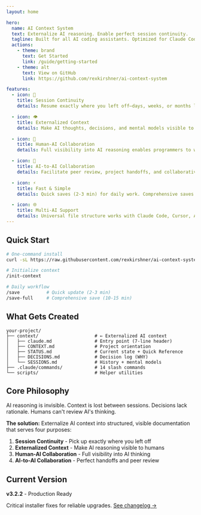```yaml
---
layout: home

hero:
  name: AI Context System
  text: Externalize AI reasoning. Enable perfect session continuity.
  tagline: Built for all AI coding assistants. Optimized for Claude Code.
  actions:
    - theme: brand
      text: Get Started
      link: /guide/getting-started
    - theme: alt
      text: View on GitHub
      link: https://github.com/rexkirshner/ai-context-system

features:
  - icon: 🔄
    title: Session Continuity
    details: Resume exactly where you left off—days, weeks, or months later—without re-explaining anything.

  - icon: 👁️
    title: Externalized Context
    details: Make AI thoughts, decisions, and mental models visible to humans in structured documentation.

  - icon: 🤝
    title: Human-AI Collaboration
    details: Full visibility into AI reasoning enables programmers to work alongside AI agents effectively.

  - icon: 🤖
    title: AI-to-AI Collaboration
    details: Facilitate peer review, project handoffs, and collaborative development between AI agents.

  - icon: ⚡
    title: Fast & Simple
    details: Quick saves (2-3 min) for daily work. Comprehensive saves (10-15 min) before breaks.

  - icon: 🌐
    title: Multi-AI Support
    details: Universal file structure works with Claude Code, Cursor, Aider, GitHub Codex, and more.
---
```


## Quick Start

```bash
# One-command install
curl -sL https://raw.githubusercontent.com/rexkirshner/ai-context-system/main/install.sh | bash

# Initialize context
/init-context

# Daily workflow
/save          # Quick update (2-3 min)
/save-full     # Comprehensive save (10-15 min)
```

## What Gets Created

```
your-project/
├── context/                     # ← Externalized AI context
│   ├── claude.md                # Entry point (7-line header)
│   ├── CONTEXT.md               # Project orientation
│   ├── STATUS.md                # Current state + Quick Reference
│   ├── DECISIONS.md             # Decision log (WHY)
│   └── SESSIONS.md              # History + mental models
├── .claude/commands/            # 14 slash commands
└── scripts/                     # Helper utilities
```

## Core Philosophy

AI reasoning is invisible. Context is lost between sessions. Decisions lack rationale. Humans can't review AI's thinking.

**The solution:** Externalize AI context into structured, visible documentation that serves four purposes:

1. **Session Continuity** - Pick up exactly where you left off
2. **Externalized Context** - Make AI reasoning visible to humans
3. **Human-AI Collaboration** - Full visibility into AI thinking
4. **AI-to-AI Collaboration** - Perfect handoffs and peer review

## Current Version

**v3.2.2** - Production Ready

Critical installer fixes for reliable upgrades. [See changelog →](/about/changelog)
